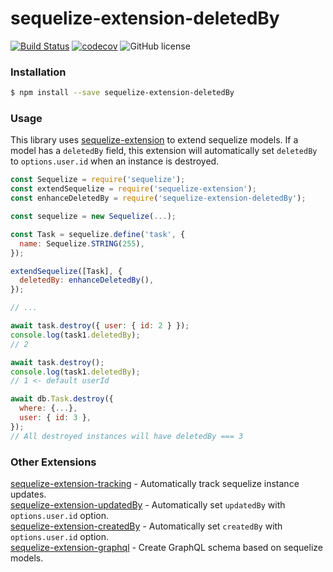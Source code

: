 # sequelize-extension-deletedBy

[![Build Status](https://travis-ci.org/gcmarques/sequelize-extension-deletedBy.svg?branch=master)](https://travis-ci.org/gcmarques/sequelize-extension-deletedBy)
[![codecov](https://codecov.io/gh/gcmarques/sequelize-extension-deletedBy/branch/master/graph/badge.svg)](https://codecov.io/gh/gcmarques/sequelize-extension-deletedBy)
![GitHub license](https://img.shields.io/github/license/gcmarques/sequelize-extension-deletedBy.svg)

### Installation
```bash
$ npm install --save sequelize-extension-deletedBy
```

### Usage

This library uses [sequelize-extension](https://www.npmjs.com/package/sequelize-extension) to extend sequelize models. If a model has a `deletedBy` field, this extension will automatically set `deletedBy` to `options.user.id` when an instance is destroyed.
```javascript
const Sequelize = require('sequelize');
const extendSequelize = require('sequelize-extension');
const enhanceDeletedBy = require('sequelize-extension-deletedBy');

const sequelize = new Sequelize(...);

const Task = sequelize.define('task', {
  name: Sequelize.STRING(255),
});

extendSequelize([Task], {
  deletedBy: enhanceDeletedBy(),
});

// ...

await task.destroy({ user: { id: 2 } });
console.log(task1.deletedBy);
// 2

await task.destroy();
console.log(task1.deletedBy);
// 1 <- default userId

await db.Task.destroy({
  where: {...},
  user: { id: 3 },
});
// All destroyed instances will have deletedBy === 3
```

### Other Extensions
[sequelize-extension-tracking](https://www.npmjs.com/package/sequelize-extension-tracking) - Automatically track sequelize instance updates.\
[sequelize-extension-updatedBy](https://www.npmjs.com/package/sequelize-extension-updatedBy) - Automatically set `updatedBy` with `options.user.id` option.\
[sequelize-extension-createdBy](https://www.npmjs.com/package/sequelize-extension-createdBy) - Automatically set `createdBy` with `options.user.id` option.\
[sequelize-extension-graphql](https://www.npmjs.com/package/sequelize-extension-graphql) - Create GraphQL schema based on sequelize models. 
